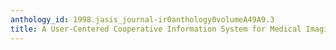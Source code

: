 ```yaml
---
anthology_id: 1998.jasis_journal-ir0anthology0volumeA49A9.3
title: A User-Centered Cooperative Information System for Medical Imaging Diagnosis
---
```

